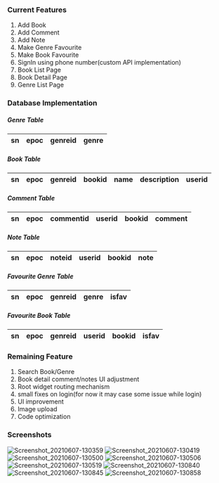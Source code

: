 ### Current Features
1. Add Book
2. Add Comment
3. Add Note
4. Make Genre Favourite
5. Make Book Favourite
6. SignIn using phone number(custom API implementation)
7. Book List Page
8. Book Detail Page
9. Genre List Page

### Database Implementation
##### Genre Table
|sn|epoc|genreid|genre|
|-|-|-|-|
##### Book Table
|sn|epoc|genreid|bookid|name|description|userid
|-|-|-|-|-|-|-|
##### Comment Table
|sn|epoc|commentid|userid|bookid|comment
|-|-|-|-|-|-|
##### Note Table
|sn|epoc|noteid|userid|bookid|note
|-|-|-|-|-|-|
##### Favourite Genre Table
|sn|epoc|genreid|genre|isfav
|-|-|-|-|-|
##### Favourite Book Table
|sn|epoc|genreid|userid|bookid|isfav
|-|-|-|-|-|-|

### Remaining Feature
1. Search Book/Genre
2. Book detail comment/notes UI adjustment
3. Root widget routing mechanism
4. small fixes on login(for now it may case some issue while login)
4. UI improvement
5. Image upload
6. Code optimization

### Screenshots

![Screenshot_20210607-130359](https://user-images.githubusercontent.com/10628287/120978024-a8234080-c791-11eb-8224-2a93bb8eac16.jpg)
![Screenshot_20210607-130419](https://user-images.githubusercontent.com/10628287/120978036-ac4f5e00-c791-11eb-8cc2-7272b471f385.jpg)
![Screenshot_20210607-130500](https://user-images.githubusercontent.com/10628287/120978040-ae192180-c791-11eb-82ca-2572e67d1aaf.jpg)
![Screenshot_20210607-130506](https://user-images.githubusercontent.com/10628287/120978046-aeb1b800-c791-11eb-9255-202973bbc057.jpg)
![Screenshot_20210607-130519](https://user-images.githubusercontent.com/10628287/120978050-afe2e500-c791-11eb-99fd-b8f12daa59a8.jpg)
![Screenshot_20210607-130840](https://user-images.githubusercontent.com/10628287/120978115-c2f5b500-c791-11eb-87d7-e679fbcd6650.jpg)
![Screenshot_20210607-130845](https://user-images.githubusercontent.com/10628287/120978125-c5f0a580-c791-11eb-8b77-3d4a2bbbe6f2.jpg)
![Screenshot_20210607-130858](https://user-images.githubusercontent.com/10628287/120978131-c721d280-c791-11eb-9cde-d6824c6dc0a8.jpg)
